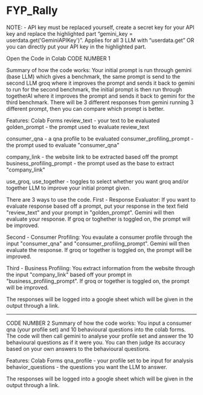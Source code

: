 # FYP_Rally

NOTE: -	API key must be replaced yourself, create a secret key for your API key and replace the highlighted part “gemini_key = userdata.get('GeminiAPIKey')”. Applies for all 3 LLM with “userdata.get” 
OR you can directly put your API key in the highlighted part.

Open the Code in Colab
CODE NUMBER 1

Summary of how the code works:
Your initial prompt is run through gemini (base LLM) which gives a benchmark, the same prompt is send to the second LLM groq where it improves the prompt and sends it back to gemini to run for the second benchmark,
the initial prompt is then run through togetherAI where it improves the prompt and sends it back to gemini for the third benchmark. There will be 3 different responses from gemini running 3 different prompt, then you can compare which prompt is better.

Features: Colab Forms
review_text - your text to be evaluated
golden_prompt - the prompt used to evaluate review_text

consumer_qna - a qna profile to be evaluated 
consumer_profiling_prompt - the prompt used to evaluate "consumer_qna"

company_link - the website link to be extracted based off the prompt
business_profiling_prompt - the prompt used as the base to extract "company_link"

use_groq, use_together - toggles to select whether you want groq and/or together LLM to improve your initial prompt given.

There are 3 ways to use the code.
First - Response Evaluator: If you want to evaluate response based off a prompt, put your response in the text field "review_text" and your prompt in "golden_prompt". Gemini will then evaluate your response. If groq or toghether is toggled on, the prompt will be improved.

Second - Consumer Profiling: You evaulate a consumer profile through the input "consumer_qna" and "consumer_profiling_prompt". Gemini will then evaluate the response. If groq or together is toggled on, the prompt will be improved.

Third - Business Profiling: You extract information from the website through the input "company_link" based off your prompt in "business_profiling_prompt". If groq or together is toggled on, the prompt will be improved.

The responses will be logged into a google sheet which will be given in the output through a link.

---------------------------------------------------------------------------------------------------------------------------------------------------------------------------------------------------------------------------------

CODE NUMBER 2
Summary of how the code works:
You input a consumer qna (your profile set) and 10 behavioural questions into the colab forms. The code will then call gemini to analyse your profile set and answer the 10 behavioural questions as if it were you. You can then judge its accuracy based on your own answers to the behavioural questions.

Features: Colab Forms
qna_profile - your profile set to be input for analysis
behavior_questions - the questions you want the LLM to answer.

The responses will be logged into a google sheet which will be given in the output through a link.
